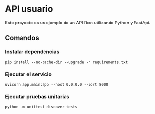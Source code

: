 # API usuario
Este proyecto es un ejemplo de un API Rest utilizando Python y FastApi.
## Comandos
### Instalar dependencias
`pip install --no-cache-dir --upgrade -r requirements.txt`
### Ejecutar el servicio
`uvicorn app.main:app --host 0.0.0.0 --port 8000`
### Ejecutar pruebas unitarias
`python -m unittest discover tests`